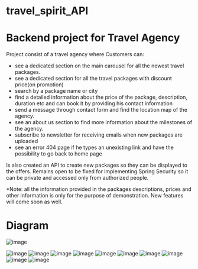 # travel_spirit_API
<h1>Backend project for Travel Agency</h1>

Project consist of a travel agency where Customers can:
<ul>
  <li>see a dedicated section on the main carousel for all the newest travel packages.
  <li>see a dedicated section for all the travel packages with discount price(on promotion)</li>
  <li>search by a package name or city</li>
  <li>find a detailed information about the price of the package, description, duration etc and can book it by providing his contact information</li>
  <li>send a message through contact form and find the location map of the agency.</li>
  <li>see an about us section to find more information about the milestones of the agency.</li>
  <li>subscribe to newsletter for receiving emails when new packages are uploaded</li>
  <li>see an error 404 page if he types an unexisting link and have the possibility to go back to home page</li>
</ul>

Is also created an API to create new packages so they can be displayed to the offers. Remains open to be fixed for implementing Spring Security
so it can be private and accessed only from authorized people.

*Note: all the information provided in the packages descriptions, prices and other information is only for the purpose of demonstration.
New features will come soon as well.


<h1>Diagram</h1>

![image](https://user-images.githubusercontent.com/17814752/173778468-c3f00902-815c-4c0a-aa21-d6b615109d71.png)

![image](https://user-images.githubusercontent.com/17814752/173957800-aebac6a3-3689-40cd-8a5d-a5a39aa518c0.png)
![image](https://user-images.githubusercontent.com/17814752/173957819-d5de9035-f254-4ab4-9390-11fa4b1a6344.png)
![image](https://user-images.githubusercontent.com/17814752/173957851-318e2061-5e45-4d33-a5a0-82885c6e1e6a.png)
![image](https://user-images.githubusercontent.com/17814752/173957895-3535cb89-71d6-4fdc-8428-34f931245aa0.png)
![image](https://user-images.githubusercontent.com/17814752/173957934-23b2e173-1888-4ec8-87be-c82f20f53fe0.png)
![image](https://user-images.githubusercontent.com/17814752/173958003-c150c398-ffbb-44a8-98b4-14502c276bc9.png)
![image](https://user-images.githubusercontent.com/17814752/173958084-67b569e4-5b51-40fb-b4cd-62bebef323d0.png)
![image](https://user-images.githubusercontent.com/17814752/173958118-f91a8593-94ba-4b41-a8ad-a364b43754bd.png)
![image](https://user-images.githubusercontent.com/17814752/173958131-58ac364a-1778-4da2-b5c3-9e18006130a7.png)
![image](https://user-images.githubusercontent.com/17814752/173958279-c6b44e46-47a2-4447-8d5d-e617a5ec405e.png)





